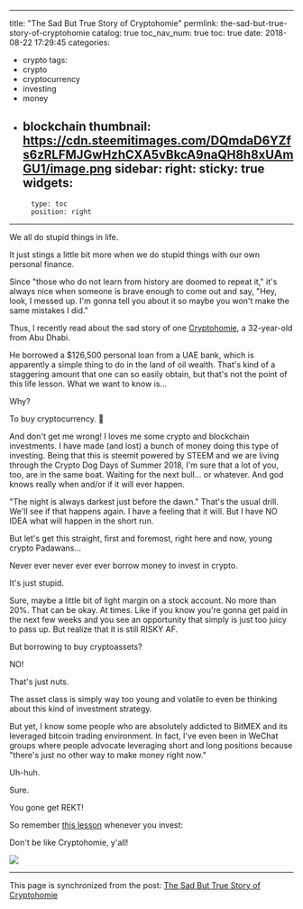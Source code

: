 
---
title: "The Sad But True Story of Cryptohomie"
permlink: the-sad-but-true-story-of-cryptohomie
catalog: true
toc_nav_num: true
toc: true
date: 2018-08-22 17:29:45
categories:
- crypto
tags:
- crypto
- cryptocurrency
- investing
- money
- blockchain
thumbnail: https://cdn.steemitimages.com/DQmdaD6YZfs6zRLFMJGwHzhCXA5vBkcA9naQH8h8xUAmGU1/image.png
sidebar:
    right:
        sticky: true
widgets:
    -
        type: toc
        position: right
---


We all do stupid things in life.

It just stings a little bit more when we do stupid things with our own personal finance.

Since "those who do not learn from history are doomed to repeat it," it's always nice when someone is brave enough to come out and say, "Hey, look, I messed up. I'm gonna tell you about it so maybe you won't make the same mistakes I did."

Thus, I recently read about the sad story of one [Cryptohomie](https://www.news.com.au/finance/money/investing/investor-takes-out-127000-loan-to-buy-cryptocurrency-loses-85-per-cent/news-story/7806e7acca0eec8a282f9d83f1d8d07b), a 32-year-old from Abu Dhabi.

He borrowed a $126,500 personal loan from a UAE bank, which is apparently a simple thing to do in the land of oil wealth. That's kind of a staggering amount that one can so easily obtain, but that's not the point of this life lesson. What we want to know is...

Why?

To buy cryptocurrency. 🤨

And don't get me wrong! I loves me some crypto and blockchain investments. I have made (and lost) a bunch of money doing this type of investing. Being that this is steemit powered by STEEM and we are living through the Crypto Dog Days of Summer 2018, I'm sure that a lot of you, too, are in the same boat. Waiting for the next bull... or whatever. And god knows really when and/or if it will ever happen.

"The night is always darkest just before the dawn." That's the usual drill. We'll see if that happens again. I have a feeling that it will. But I have NO IDEA what will happen in the short run.

But let's get this straight, first and foremost, right here and now, young crypto Padawans...

Never ever never ever ever borrow money to invest in crypto.

It's just stupid.

Sure, maybe a little bit of light margin on a stock account. No more than 20%. That can be okay. At times. Like if you know you're gonna get paid in the next few weeks and you see an opportunity that simply is just too juicy to pass up. But realize that it is still RISKY AF.

But borrowing to buy cryptoassets?

NO!

That's just nuts.

The asset class is simply way too young and volatile to even be thinking about this kind of investment strategy.

But yet, I know some people who are absolutely addicted to BitMEX and its leveraged bitcoin trading environment. In fact, I've even been in WeChat groups where people advocate leveraging short and long positions because "there's just no other way to make money right now."

Uh-huh.

Sure.

You gone get REKT!

So remember [this lesson](https://www.reddit.com/r/CryptoCurrency/comments/96qvxb/here_is_my_bank_instalment_related_to_the_loan_i/) whenever you invest:

Don't be like Cryptohomie, y'all!

![](https://cdn.steemitimages.com/DQmdaD6YZfs6zRLFMJGwHzhCXA5vBkcA9naQH8h8xUAmGU1/image.png)

- - -

This page is synchronized from the post: [The Sad But True Story of Cryptohomie](https://steemit.com/@shanghaipreneur/the-sad-but-true-story-of-cryptohomie)
